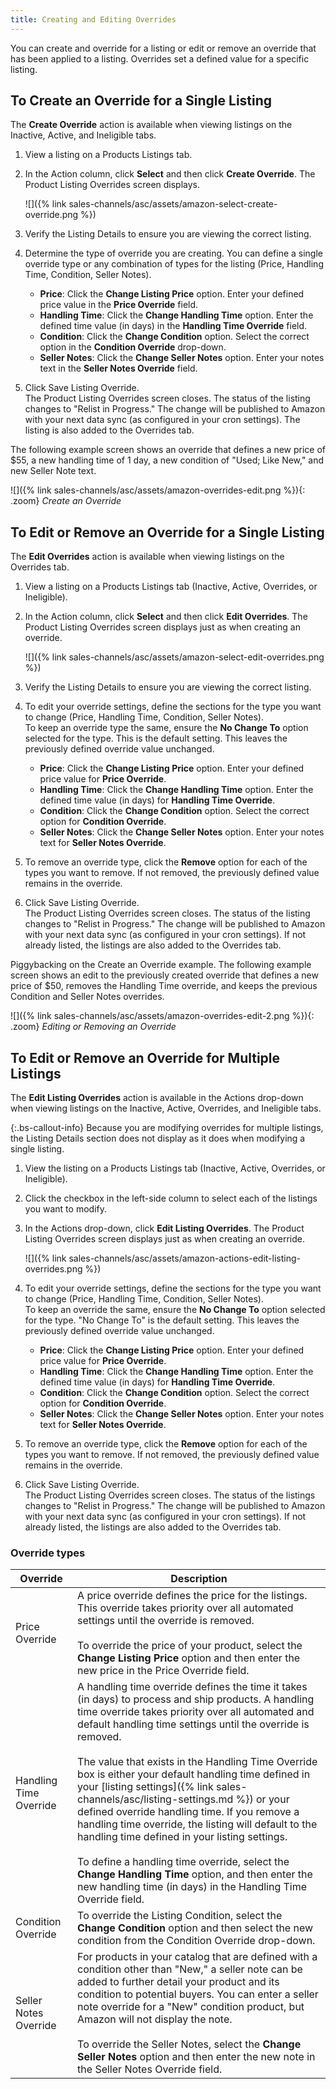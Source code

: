 ```yaml
---
title: Creating and Editing Overrides
---
```



You can create and override for a listing or edit or remove an override that has been applied to a listing. Overrides set a defined value for a specific listing.

## To Create an Override for a Single Listing

The **Create Override** action is available when viewing listings on the Inactive, Active, and Ineligible tabs.

1. View a listing on a Products Listings tab.

1. In the Action column, click **Select** and then click **Create Override**. The Product Listing Overrides screen displays.

    ![]({% link sales-channels/asc/assets/amazon-select-create-override.png %})

1. Verify the Listing Details to ensure you are viewing the correct listing.

1. Determine the type of override you are creating. You can define a single override type or any combination of types for the listing (Price, Handling Time, Condition, Seller Notes).

   - **Price**: Click the **Change Listing Price** option. Enter your defined price value in the **Price Override** field.
   - **Handling Time**: Click the **Change Handling Time** option. Enter the defined time value (in days) in the **Handling Time Override** field.
   - **Condition**: Click the **Change Condition** option. Select the correct option in the **Condition Override** drop-down.
   - **Seller Notes**: Click the **Change Seller Notes** option. Enter your notes text in the **Seller Notes Override** field.

1. Click <span class="btn">Save Listing Override</span>.
<br />The Product Listing Overrides screen closes. The status of the listing changes to "Relist in Progress." The change will be published to Amazon with your next data sync (as configured in your cron settings). The listing is also added to the Overrides tab.

The following example screen shows an override that defines a new price of $55, a new handling time of 1 day, a new condition of "Used; Like New," and new Seller Note text.

![]({% link sales-channels/asc/assets/amazon-overrides-edit.png %}){: .zoom}
_Create an Override_

## To Edit or Remove an Override for a Single Listing

The **Edit Overrides** action is available when viewing listings on the Overrides tab.

1. View a listing on a Products Listings tab (Inactive, Active, Overrides, or Ineligible).

1. In the Action column, click **Select** and then click **Edit Overrides**. The Product Listing Overrides screen displays just as when creating an override.

    ![]({% link sales-channels/asc/assets/amazon-select-edit-overrides.png %})

1. Verify the Listing Details to ensure you are viewing the correct listing.

1. To edit your override settings, define the sections for the type you want to change (Price, Handling Time, Condition, Seller Notes).
<br />To keep an override type the same, ensure the **No Change To** option selected for the type. This is the default setting. This leaves the previously defined override value unchanged.

   - **Price**: Click the **Change Listing Price** option. Enter your defined price value for **Price Override**.
   - **Handling Time**: Click the **Change Handling Time** option. Enter the defined time value (in days) for **Handling Time Override**.
   - **Condition**: Click the **Change Condition** option. Select the correct option for **Condition Override**.
   - **Seller Notes**: Click the **Change Seller Notes** option. Enter your notes text for **Seller Notes Override**.

1. To remove an override type, click the **Remove** option for each of the types you want to remove. If not removed, the previously defined value remains in the override.

1. Click <span class="btn">Save Listing Override</span>.
<br />The Product Listing Overrides screen closes. The status of the listing changes to "Relist in Progress." The change will be published to Amazon with your next data sync (as configured in your cron settings). If not already listed, the listings are also added to the Overrides tab.

Piggybacking on the Create an Override example. The following example screen shows an edit to the previously created override that defines a new price of $50, removes the Handling Time override, and keeps the previous Condition and Seller Notes overrides.

![]({% link sales-channels/asc/assets/amazon-overrides-edit-2.png %}){: .zoom}
_Editing or Removing an Override_

## To Edit or Remove an Override for Multiple Listings

The **Edit Listing Overrides** action is available in the Actions drop-down when viewing listings on the Inactive, Active, Overrides, and Ineligible tabs.

{:.bs-callout-info}
Because you are modifying overrides for multiple listings, the Listing Details section does not display as it does when modifying a single listing.

1. View the listing on a Products Listings tab (Inactive, Active, Overrides, or Ineligible).

1. Click the checkbox in the left-side column to select each of the listings you want to modify.

1. In the Actions drop-down, click **Edit Listing Overrides**. The Product Listing Overrides screen displays just as when creating an override.

    ![]({% link sales-channels/asc/assets/amazon-actions-edit-listing-overrides.png %})

1. To edit your override settings, define the sections for the type you want to change (Price, Handling Time, Condition, Seller Notes).
<br />To keep an override the same, ensure the **No Change To** option selected for the type. "No Change To" is the default setting. This leaves the previously defined override value unchanged.

   - **Price**: Click the **Change Listing Price** option. Enter your defined price value for **Price Override**.
   - **Handling Time**: Click the **Change Handling Time** option. Enter the defined time value (in days) for **Handling Time Override**.
   - **Condition**: Click the **Change Condition** option. Select the correct option for **Condition Override**.
   - **Seller Notes**: Click the **Change Seller Notes** option. Enter your notes text for **Seller Notes Override**.

1. To remove an override type, click the **Remove** option for each of the types you want to remove. If not removed, the previously defined value remains in the override.

1. Click <span class="btn">Save Listing Override</span>.
<br />The Product Listing Overrides screen closes. The status of the listings changes to "Relist in Progress." The change will be published to Amazon with your next data sync (as configured in your cron settings). If not already listed, the listings are also added to the Overrides tab.

### Override types

|Override|Description|
|--- |--- |
|Price Override|A price override defines the price for the listings. This override takes priority over all automated settings until the override is removed.<br/><br/>To override the price of your product, select the **Change Listing Price** option and then enter the new price in the Price Override field. |
|Handling Time Override|A handling time override defines the time it takes (in days) to process and ship products. A handling time override takes priority over all automated and default handling time settings until the override is removed.<br/><br/>The value that exists in the Handling Time Override box is either your default handling time defined in your [listing settings]({% link sales-channels/asc/listing-settings.md %}) or your defined override handling time. If you remove a handling time override, the listing will default to the handling time defined in your listing settings.<br/><br/>To define a handling time override, select the **Change Handling Time** option, and then enter the new handling time (in days) in the Handling Time Override field. |
|Condition Override|To override the Listing Condition, select the **Change Condition** option and then select the new condition from the Condition Override drop-down. |
|Seller Notes Override|For products in your catalog that are defined with a condition other than "New," a seller note can be added to further detail your product and its condition to potential buyers. You can enter a seller note override for a "New" condition product, but Amazon will not display the note.<br/><br/>To override the Seller Notes, select the **Change Seller Notes** option and then enter the new note in the Seller Notes Override field.|
